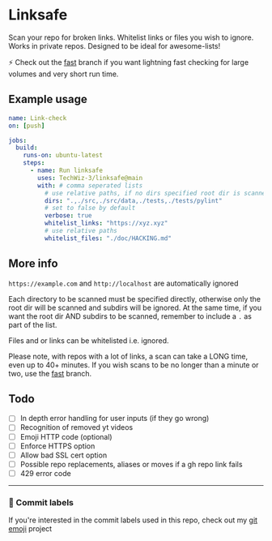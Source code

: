 # Linksafe

Scan your repo for broken links. Whitelist links or files you wish to ignore. Works in private repos. Designed to be ideal for awesome-lists!  

:zap: Check out the [fast](https://github.com/TechWiz-3/linksafe/tree/fast) branch if you want lightning fast checking for large volumes and very short run time.

## Example usage
```yaml
name: Link-check
on: [push]

jobs:
  build:
    runs-on: ubuntu-latest
    steps:
      - name: Run linksafe
        uses: TechWiz-3/linksafe@main
        with: # comma seperated lists
          # use relative paths, if no dirs specified root dir is scanned
          dirs: ".,./src,./src/data,./tests,./tests/pylint"
          # set to false by default
          verbose: true
          whitelist_links: "https://xyz.xyz"
          # use relative paths
          whitelist_files: "./doc/HACKING.md"
```

## More info

`https://example.com` and `http://localhost` are automatically ignored  

Each directory to be scanned must be specified directly, otherwise only the root dir will be scanned and subdirs will be ignored. At the same time, if you want the root dir AND subdirs to be scanned, remember to include a `.` as part of the list.  

Files and or links can be whitelisted i.e. ignored.  

Please note, with repos with a lot of links, a scan can take a LONG time, even up to 40+ minutes. If you wish scans to be no longer than a minute or two, use the [fast](https://github.com/TechWiz-3/linksafe/tree/fast) branch.  

## Todo
- [ ] In depth error handling for user inputs (if they go wrong)
- [ ] Recognition of removed yt videos
- [ ] Emoji HTTP code (optional)
- [ ] Enforce HTTPS option
- [ ] Allow bad SSL cert option
- [ ] Possible repo replacements, aliases or moves if a gh repo link fails
- [ ] 429 error code

---
### 🎉 Commit labels
If you're interested in the commit labels used in this repo, check out my [git emoji](https://github.com/TechWiz-3/git-commit-emojis) project
